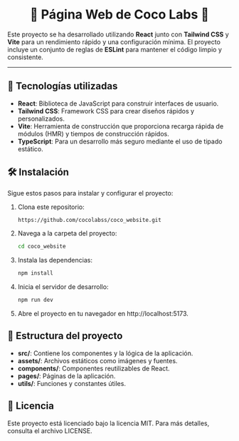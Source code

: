 <h1 align="center">🥥 Página Web de Coco Labs 🥥</h1>

Este proyecto se ha desarrollado utilizando **React** junto con **Tailwind CSS** y **Vite** para un rendimiento rápido y una configuración mínima. El proyecto incluye un conjunto de reglas de **ESLint** para mantener el código limpio y consistente.

-------

## 🚀 Tecnologías utilizadas
- **React**: Biblioteca de JavaScript para construir interfaces de usuario.
- **Tailwind CSS**: Framework CSS para crear diseños rápidos y personalizados.
- **Vite**: Herramienta de construcción que proporciona recarga rápida de módulos (HMR) y tiempos de construcción rápidos.
- **TypeScript**: Para un desarrollo más seguro mediante el uso de tipado estático.

## 🛠️ Instalación
Sigue estos pasos para instalar y configurar el proyecto:

1. Clona este repositorio:

	```bash
	https://github.com/cocolabss/coco_website.git
	```

2. Navega a la carpeta del proyecto:
	```bash
	cd coco_website
	```

3. Instala las dependencias:
	```bash
	npm install
	```

4. Inicia el servidor de desarrollo:
	```bash
	npm run dev
	```

5. Abre el proyecto en tu navegador en http://localhost:5173.

## 📂 Estructura del proyecto
- **src/**: Contiene los componentes y la lógica de la aplicación.
- **assets/**: Archivos estáticos como imágenes y fuentes.
- **components/**: Componentes reutilizables de React.
- **pages/**: Páginas de la aplicación.
- **utils/**: Funciones y constantes útiles.

## 📄 Licencia
Este proyecto está licenciado bajo la licencia MIT. Para más detalles, consulta el archivo LICENSE.